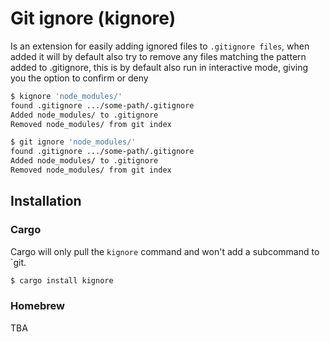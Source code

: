 # Git ignore (kignore)

Is an extension for easily adding ignored files to `.gitignore files`, when
added it will by default also try to remove any files matching the pattern added
to .gitignore, this is by default also run in interactive mode, giving you the
option to confirm or deny

```bash
$ kignore 'node_modules/'
found .gitignore .../some-path/.gitignore
Added node_modules/ to .gitignore
Removed node_modules/ from git index
```

```bash
$ git ignore 'node_modules/'
found .gitignore .../some-path/.gitignore
Added node_modules/ to .gitignore
Removed node_modules/ from git index
```

## Installation

### Cargo

Cargo will only pull the `kignore` command and won't add a subcommand to `git.

```bash
$ cargo install kignore
```

### Homebrew

TBA
